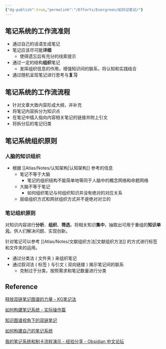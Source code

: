 ```yaml
---
{"dg-publish":true,"permalink":"/Efforts/Evergreen/如何记笔记/"}
---
```



## 笔记系统的工作流准则

- 通过自己的话语生成笔记
- 笔记应该尽可能**详细**
	- 使得遗忘后有充分的线索提示
- 通过一定的结构**组织**笔记
	- 发挥组织信息的作用，增强知识间的联系，将认知和实践结合
- 通过随机呈现笔记进行思考与**复习**

## 笔记系统的工作流流程

- 针对文章大致内容形成大纲，并补充
- 将笔记内容拆分为知识点
- 在笔记中插入指向内容相关笔记的链接并附上引文
- 将拆分后的笔记归类

## 笔记系统组织原则

### 人脑的知识组织

- 根据 [[Atlas/Notes/认知架构\|认知架构]] 参考的信息
	- 笔记不等于大脑
		- 笔记的组织结构不能简单地等同于人脑中的概念网络和命题网络
	- 大脑不等于笔记
		- 如何组织笔记与何组织知识并没有绝对的对应关系
	- 层级组织方式和网状组织方式并不是绝对对立的

### 笔记组织原则

对知识内容进行**分析**、**组织**、**筛选**，将相关知识**集中**，抽取出可用于重组的**知识单元**，供人们解决问题、实现创新。

针对笔记可以参考 [[Atlas/Notes/文献组织方法\|文献组织方法]] 的方式进行标签和文件夹的运用。

- 通过分类法 ( 文件夹 ) 来组织笔记
- 通过叙词法 ( 标签 ) 与引文 ( 双向链接 ) 揭示笔记间的联系
	- 克制过于分类，按照需求和笔记数量进行分类

## Reference

[释放双链笔记图谱的力量 - KG笔记法](https://zhuanlan.zhihu.com/p/440115356)

[如何构建笔记系统 - 实际操作篇](https://zhuanlan.zhihu.com/p/353521308)

[知识图谱视角下的双链笔记](https://zhuanlan.zhihu.com/p/426795472)

[如何构建自己的笔记系统](https://www.zhihu.com/question/23427617/answer/1461195696)

[我的笔记系统和制卡流程演示 - 经验分享 - Obsidian 中文论坛](https://forum-zh.obsidian.md/t/topic/386)
